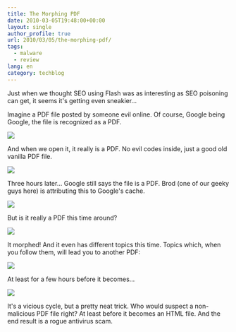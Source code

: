 ```yaml
---
title: The Morphing PDF
date: 2010-03-05T19:48:00+00:00
layout: single
author_profile: true
url: 2010/03/05/the-morphing-pdf/
tags:
  - malware
  - review
lang: en
category: techblog
---
```

Just when we thought SEO using Flash was as interesting as SEO poisoning can get, it seems it's getting even sneakier…

Imagine a PDF file posted by someone evil online. Of course, Google being Google, the file is recognized as a PDF.

[![](http://1.bp.blogspot.com/_vaUVXcmC3OI/S5FXoEzVGoI/AAAAAAAABLE/bttA1pld1sM/s640/joe_corvo_3hrsago.PNG)](http://1.bp.blogspot.com/_vaUVXcmC3OI/S5FXoEzVGoI/AAAAAAAABLE/bttA1pld1sM/s1600-h/joe_corvo_3hrsago.PNG)

And when we open it, it really is a PDF. No evil codes inside, just a good old vanilla PDF file.

[![](http://1.bp.blogspot.com/_vaUVXcmC3OI/S5FXvtp7glI/AAAAAAAABLc/gQu3PBjk7Xg/s640/joe_corvo_pdf.PNG)](http://1.bp.blogspot.com/_vaUVXcmC3OI/S5FXvtp7glI/AAAAAAAABLc/gQu3PBjk7Xg/s1600-h/joe_corvo_pdf.PNG)

Three hours later… Google still says the file is a PDF. Brod (one of our geeky guys here) is attributing this to Google's cache.

[![](http://3.bp.blogspot.com/_vaUVXcmC3OI/S5FXo2AUz0I/AAAAAAAABLM/cbppifuDriM/s640/joe_corvo_3hrslater.PNG)](http://3.bp.blogspot.com/_vaUVXcmC3OI/S5FXo2AUz0I/AAAAAAAABLM/cbppifuDriM/s1600-h/joe_corvo_3hrslater.PNG)

But is it really a PDF this time around?

[![](http://4.bp.blogspot.com/_vaUVXcmC3OI/S5FXsrvW8cI/AAAAAAAABLU/S59o3jbQX6c/s640/joe_corvo_html.PNG)](http://4.bp.blogspot.com/_vaUVXcmC3OI/S5FXsrvW8cI/AAAAAAAABLU/S59o3jbQX6c/s1600-h/joe_corvo_html.PNG)

It morphed! And it even has different topics this time. Topics which, when you follow them, will lead you to another PDF:

[![](http://2.bp.blogspot.com/_vaUVXcmC3OI/S5FXnHaq9hI/AAAAAAAABK8/AfNkJocIHQY/s640/jaypolhill_pdf.PNG)](http://2.bp.blogspot.com/_vaUVXcmC3OI/S5FXnHaq9hI/AAAAAAAABK8/AfNkJocIHQY/s1600-h/jaypolhill_pdf.PNG)

At least for a few hours before it becomes…

[![](http://2.bp.blogspot.com/_vaUVXcmC3OI/S5FXj45jhUI/AAAAAAAABK0/-zZWEQQLadA/s640/jaypolhill_html.PNG)](http://2.bp.blogspot.com/_vaUVXcmC3OI/S5FXj45jhUI/AAAAAAAABK0/-zZWEQQLadA/s1600-h/jaypolhill_html.PNG)

It's a vicious cycle, but a pretty neat trick. Who would suspect a non-malicious PDF file right? At least before it becomes an HTML file. And the end result is a rogue antivirus scam.